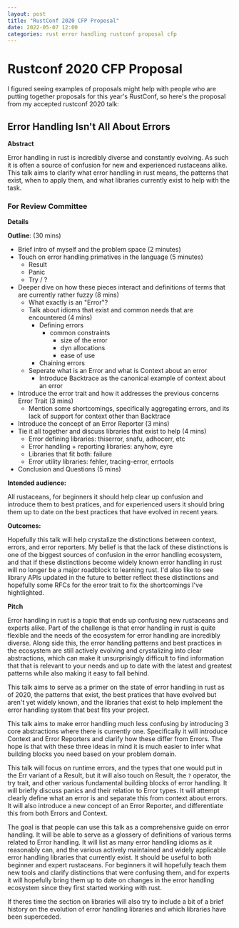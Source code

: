 ```yaml
---
layout: post
title: "RustConf 2020 CFP Proposal"
date: 2022-05-07 12:00
categories: rust error handling rustconf proposal cfp
---
```


# Rustconf 2020 CFP Proposal

I figured seeing examples of proposals might help with people who are putting
together proposals for this year's RustConf, so here's the proposal from my
accepted rustconf 2020 talk:

## Error Handling Isn't All About Errors

**Abstract**

Error handling in rust is incredibly diverse and constantly evolving. As such
it is often a source of confusion for new and experienced rustaceans alike.
This talk aims to clarify what error handling in rust means, the patterns that
exist, when to apply them, and what libraries currently exist to help with the
task.

### For Review Committee

**Details**

**Outline**: (30 mins)
- Brief intro of myself and the problem space (2 minutes)
- Touch on error handling primatives in the language (5 minutes)
    - Result
    - Panic
    - Try / ?
- Deeper dive on how these pieces interact and definitions of terms that are currently rather fuzzy (8 mins)
    - What exactly is an "Error"?
    - Talk about idioms that exist and common needs that are encountered (4 mins)
        - Defining errors
            - common constraints
                - size of the error
                - dyn allocations
                - ease of use
        - Chaining errors
    - Seperate what is an Error and what is Context about an error
        - Introduce Backtrace as the canonical example of context about an error
- Introduce the error trait and how it addresses the previous concerns Error Trait (3 mins)
    - Mention some shortcomings, specifically aggregating errors, and its lack
      of support for context other than Backtrace
- Introduce the concept of an Error Reporter (3 mins)
- Tie it all together and discuss libraries that exist to help (4 mins)
    - Error defining libraries: thiserror, snafu, adhocerr, etc
    - Error handling + reporting libraries: anyhow, eyre
    - Libraries that fit both: failure
    - Error utility libraries: fehler, tracing-error, errtools
- Conclusion and Questions (5 mins)

**Intended audience:**

All rustaceans, for beginners it should help clear up confusion and introduce
them to best pratices, and for experienced users it should bring them up to
date on the best practices that have evolved in recent years.

**Outcomes:**

Hopefully this talk will help crystalize the distinctions between context,
errors, and error reporters. My belief is that the lack of these distinctions
is one of the biggest sources of confusion in the error handling ecosystem, and
that if these distinctions become widely known error handling in rust will no
longer be a major roadblock to learning rust. I'd also like to see library APIs
updated in the future to better reflect these distinctions and hopefully some
RFCs for the error trait to fix the shortcomings I've hightlighted.

**Pitch**

Error handling in rust is a topic that ends up confusing new rustaceans and
experts alike. Part of the challenge is that error handling in rust is quite
flexible and the needs of the ecosystem for error handling are incredibly
diverse. Along side this, the error handling patterns and best practices in the
ecosystem are still actively evolving and crystalizing into clear abstractions,
which can make it unsurprisingly difficult to find information that that is
relevant to your needs and up to date with the latest and greatest patterns
while also making it easy to fall behind.

This talk aims to serve as a primer on the state of error handling in rust as
of 2020, the patterns that exist, the best pratices that have evolved but
aren't yet widely known, and the libraries that exist to help implement the
error handling system that best fits your project.

This talk aims to make error handling much less confusing by introducing 3 core
abstractions where there is currently one. Specifically it will introduce
Context and Error Reporters and clarify how these differ from Errors. The hope
is that with these three ideas in mind it is much easier to infer what building
blocks you need based on your problem domain.

This talk will focus on runtime errors, and the types that one would put in the
Err variant of a Result, but it will also touch on Result, the `?` operator,
the try trait, and other various fundamental building blocks of error handling.
It will briefly discuss panics and their relation to Error types. It will
attempt clearly define what an error is and separate this from context about
errors. It will also introduce a new concept of an Error Reporter, and
differentiate this from both Errors and Context.

The goal is that people can use this talk as a comprehensive guide on error
handling. It will be able to serve as a glossery of definitions of various
terms related to Error handling. It will list as many error handling idioms as
it reasonably can, and the various actively maintained and widely applicable
error handling libraries that currently exist. It should be useful to both
beginner and expert rustaceans. For beginners it will hopefully teach them new
tools and clarify distinctions that were confusing them, and for experts it
will hopefully bring them up to date on changes in the error handling ecosystem
since they first started working with rust.

If theres time the section on libraries will also try to include a bit of a
brief history on the evolution of error handling libraries and which libraries
have been superceded.
